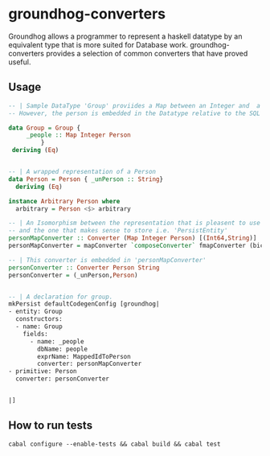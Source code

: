 # groundhog-converters
Groundhog allows a programmer to represent a haskell datatype by an equivalent type that is more suited for Database work.
groundhog-converters provides a selection of common converters that have proved useful.


## Usage
``` haskell
-- | Sample DataType 'Group' proviides a Map between an Integer and  a 'Person'
-- However, the person is embedded in the Datatype relative to the SQL database

data Group = Group {
     _people :: Map Integer Person
         }
 deriving (Eq)


-- | A wrapped representation of a Person
data Person = Person { _unPerson :: String}
  deriving (Eq)

instance Arbitrary Person where
  arbitrary = Person <$> arbitrary

-- | An Isomorphism between the representation that is pleasent to use in haskell
-- and the one that makes sense to store i.e. 'PersistEntity' 
personMapConverter :: Converter (Map Integer Person) [(Int64,String)]
personMapConverter = mapConverter `composeConverter` fmapConverter (bicomposeConverter integerConverter personConverter)

-- | This converter is embedded in 'personMapConverter'
personConverter :: Converter Person String
personConverter = (_unPerson,Person)


-- | A declaration for group.
mkPersist defaultCodegenConfig [groundhog|
- entity: Group
  constructors:
  - name: Group
    fields:
      - name: _people
        dbName: people
        exprName: MappedIdToPerson
        converter: personMapConverter
- primitive: Person
  converter: personConverter


|]
```


## How to run tests

```
cabal configure --enable-tests && cabal build && cabal test
```

